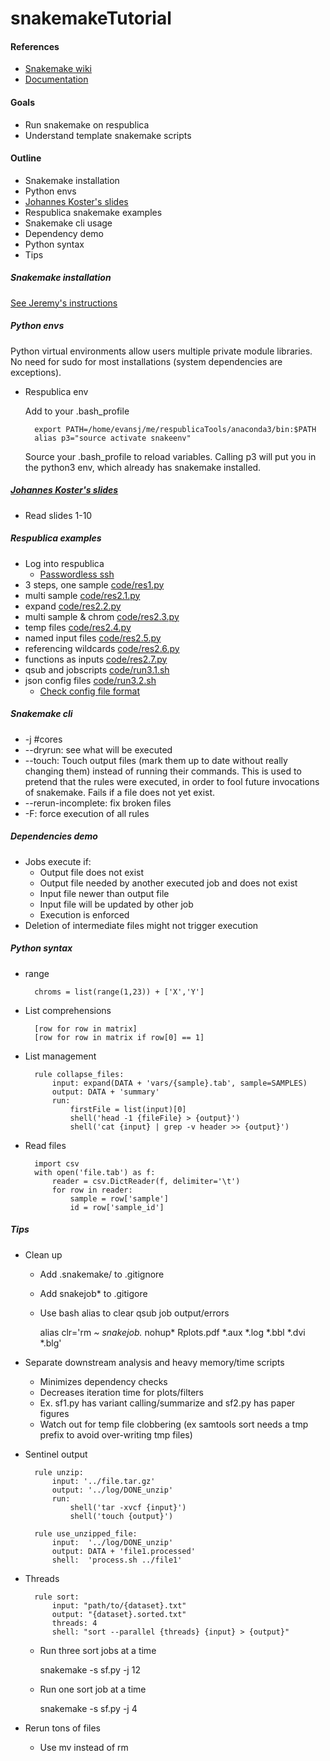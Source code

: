 # snakemakeTutorial

#### References
* [Snakemake wiki](https://bitbucket.org/snakemake/snakemake/wiki/Home)
* [Documentation](https://bitbucket.org/snakemake/snakemake/wiki/Documentation)

#### Goals
* Run snakemake on respublica
* Understand template snakemake scripts

#### Outline
* Snakemake installation
* Python envs
* [Johannes Koster's slides](http://slides.com/johanneskoester/deck-1#/1)
* Respublica snakemake examples
* Snakemake cli usage
* Dependency demo
* Python syntax
* Tips

##### Snakemake installation
[See Jeremy's instructions](https://github.research.chop.edu/leipzigj/fastq_to_gvcf_for_noor_dawany)

##### Python envs
Python virtual environments allow users multiple private module libraries. No need for sudo for most installations (system dependencies are exceptions).
* Respublica env

    Add to your .bash_profile

        export PATH=/home/evansj/me/respublicaTools/anaconda3/bin:$PATH
        alias p3="source activate snakeenv"
        
    Source your .bash_profile to reload variables. Calling p3 will put you in the python3 env, which already has snakemake installed.

##### [Johannes Koster's slides](http://slides.com/johanneskoester/deck-1#/1)
* Read slides 1-10

##### Respublica examples
* Log into respublica
    * [Passwordless ssh](http://www.thegeekstuff.com/2008/11/3-steps-to-perform-ssh-login-without-password-using-ssh-keygen-ssh-copy-id/)
* 3 steps, one sample [code/res1.py](code/res1.py)
* multi sample [code/res2.1.py](code/res2.1.py)
* expand [code/res2.2.py](code/res2.2.py)
* multi sample & chrom [code/res2.3.py](code/res2.3.py)
* temp files [code/res2.4.py](code/res2.4.py)
* named input files [code/res2.5.py](code/res2.5.py)
* referencing wildcards [code/res2.6.py](code/res2.6.py)
* functions as inputs [code/res2.7.py](code/res2.7.py)
* qsub and jobscripts [code/run3.1.sh](code/run3.1.sh)
* json config files [code/run3.2.sh](code/run3.2.sh)
    * [Check config file format](http://jsonlint.com/)

##### Snakemake cli
* -j #cores
* --dryrun: see what will be executed
* --touch: Touch output files (mark them up to date without really changing them) instead of running their commands. This is used to pretend that the rules were executed, in order to fool future invocations of snakemake. Fails if a file does not yet exist.
* --rerun-incomplete: fix broken files
* -F: force execution of all rules

##### Dependencies demo
* Jobs execute if:
    * Output file does not exist
    * Output file needed by another executed job and does not exist
    * Input file newer than output file
    * Input file will be updated by other job
    * Execution is enforced
* Deletion of intermediate files might not trigger execution

##### Python syntax
* range

        chroms = list(range(1,23)) + ['X','Y']

* List comprehensions

        [row for row in matrix]
        [row for row in matrix if row[0] == 1]
    
* List management
 
        rule collapse_files:
            input: expand(DATA + 'vars/{sample}.tab', sample=SAMPLES)
            output: DATA + 'summary'
            run:
                firstFile = list(input)[0]
                shell('head -1 {fileFile} > {output}')
                shell('cat {input} | grep -v header >> {output}')

* Read files
  
        import csv
        with open('file.tab') as f:
            reader = csv.DictReader(f, delimiter='\t')
            for row in reader:
                sample = row['sample']
                id = row['sample_id']


##### Tips
* Clean up
    * Add .snakemake/ to .gitignore
    * Add snakejob* to .gitigore
    * Use bash alias to clear qsub job output/errors
        
        alias clr='rm *~ snakejob.* nohup* Rplots.pdf *.aux *.log *.bbl *.dvi *.blg'

* Separate downstream analysis and heavy memory/time scripts
    * Minimizes dependency checks
    * Decreases iteration time for plots/filters
    * Ex. sf1.py has variant calling/summarize and sf2.py has paper figures
    * Watch out for temp file clobbering (ex samtools sort needs a tmp prefix to avoid over-writing tmp files)
* Sentinel output

        rule unzip:
            input: '../file.tar.gz'
            output: '../log/DONE_unzip'
            run:
            	shell('tar -xvcf {input}')
            	shell('touch {output}')

        rule use_unzipped_file:
            input:  '../log/DONE_unzip'
            output: DATA + 'file1.processed'
            shell:  'process.sh ../file1'

* Threads

        rule sort:
            input: "path/to/{dataset}.txt"
            output: "{dataset}.sorted.txt"
            threads: 4
            shell: "sort --parallel {threads} {input} > {output}"

    * Run three sort jobs at a time
    
        snakemake -s sf.py -j 12

    * Run one sort job at a time

        snakemake -s sf.py -j 4
	
* Rerun tons of files
    * Use mv instead of rm
